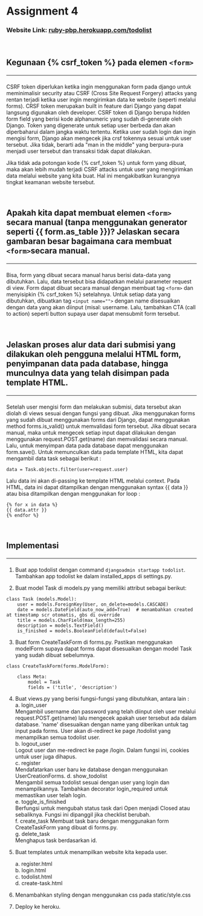 # Assignment 4

### Website Link: [ruby-pbp.herokuapp.com/todolist](https://ruby-pbp.herokuapp.com/todolist)

<br>

## Kegunaan {% csrf_token %} pada elemen `<form>` <hr>

CSRF token diperlukan ketika ingin menggunakan form pada django untuk meminimalisir security atau CSRF (Cross Site Request Forgery) attacks yang rentan terjadi ketika user ingin mengirimkan data ke website (seperti melalui forms). CRSF token merupakan built in feature dari Django yang dapat langsung digunakan oleh developer. CSRF token di Django berupa hidden form field yang berisi kode alphanumeric yang sudah di-generate oleh Django. Token yang digenerate untuk setiap user berbeda dan akan diperbaharui dalam jangka waktu tertentu. Ketika user sudah login dan ingin mengisi form, Django akan mengecek jika crsf tokennya sesuai untuk user tersebut. Jika tidak, berarti ada "man in the middle" yang berpura-pura menjadi user tersebut dan transaksi tidak dapat dilakukan.

Jika tidak ada potongan kode {% csrf_token %} untuk form yang dibuat, maka akan lebih mudah terjadi CSRF attacks untuk user yang mengirimkan data melalui website yang kita buat. Hal ini mengakibatkan kurangnya tingkat keamanan website tersebut.

<br>

## Apakah kita dapat membuat elemen `<form>` secara manual (tanpa menggunakan generator seperti {{ form.as_table }})? Jelaskan secara gambaran besar bagaimana cara membuat `<form>`secara manual.<hr>

Bisa, form yang dibuat secara manual harus berisi data-data yang dibutuhkan. Lalu, data tersebut bisa didapatkan melalui parameter request di view. Form dapat dibuat secara manual dengan membuat tag `<form>` dan menyisipkin {% csrf_token %} setelahnya. Untuk setiap data yang dibutuhkan, dibuatkan tag `<input name="">` dengan name disesuaikan dengan data yang akan diinput (misal: username. Lalu, tambahkan CTA (call to action) seperti button supaya user dapat mensubmit form tersebut.

<br>

## Jelaskan proses alur data dari submisi yang dilakukan oleh pengguna melalui HTML form, penyimpanan data pada database, hingga munculnya data yang telah disimpan pada template HTML.<hr>

Setelah user mengisi form dan melakukan submisi, data tersebut akan diolah di views sesuai dengan fungsi yang dibuat. Jika menggunakan forms yang sudah dibuat menggunakan forms dari Django, dapat menggunakan method forms.is_valid() untuk memvalidasi form tersebut. Jika dibuat secara manual, maka untuk mengecek setiap input dapat dilakukan dengan menggunakan request.POST.get(name) dan memvalidasi secara manual. Lalu, untuk menyimpan data pada database dapat menggunakan form.save(). Untuk memunculkan data pada template HTML, kita dapat mengambil data task sebagai berikut :

```
data = Task.objects.filter(user=request.user)
```

Lalu data ini akan di-passing ke template HTML melalui context. Pada HTML, data ini dapat ditampilkan dengan menggunakan syntax {{ data }} atau bisa ditampilkan dengan menggunakan for loop :

```
{% for x in data %}
{{ data.attr }}
{% endfor %}
```

<br>

## Implementasi <hr>

1. Buat app todolist dengan command `djangoadmin startapp todolist`. Tambahkan app todolist ke dalam installed_apps di settings.py.

2. Buat model Task di models.py yang memiliki attribut sebagai berikut:

```
class Task (models.Model):
    user = models.ForeignKey(User, on_delete=models.CASCADE)
    date = models.DateField(auto_now_add=True)  # menambahkan created at timestamp scr otomatis, gbs di override
    title = models.CharField(max_length=255)
    description = models.TextField()
    is_finished = models.BooleanField(default=False)
```

3. Buat form CreateTaskForm di forms.py. Pastikan menggunakan modelForm supaya dapat forms dapat disesuaikan dengan model Task yang sudah dibuat sebelumnya.

```
class CreateTaskForm(forms.ModelForm):

    class Meta:
        model = Task
        fields = ('title', 'description')
```

4. Buat views.py yang berisi fungsi-fungsi yang dibutuhkan, antara lain :  
   a. login_user  
   Mengambil username dan password yang telah diinput oleh user melalui request.POST.get(name) lalu mengecek apakah user tersebut ada dalam database. 'name' disesuaikan dengan name yang diberikan untuk tag input pada forms.
   User akan di-redirect ke page /todolist yang menampilkan semua todolist user.  
   b. logout_user  
   Logout user dan me-redirect ke page /login. Dalam fungsi ini, cookies untuk user juga dihapus.  
   c. register  
   Mendafatarkan user baru ke database dengan menggunakan UserCreationForms.
   d. show_todolist  
   Mengambil semua todolist sesuai dengan user yang login dan menampilkannya. Tambahkan decorator login_required untuk memastikan user telah login.  
   e. toggle_is_finished  
   Berfungsi untuk mengubah status task dari Open menjadi Closed atau sebaliknya. Fungsi ini dipanggil jika checklist berubah.  
   f. create_task
   Membuat task baru dengan menggunakan form CreateTaskForm yang dibuat di forms.py.  
   g. delete_task  
   Menghapus task berdasarkan id.

5. Buat templates untuk menampilkan website kita kepada user.

   a. register.html  
   b. login.html  
   c. todolist.html  
   d. create-task.html

6. Menambahkan styling dengan menggunakan css pada static/style.css

7. Deploy ke heroku.
